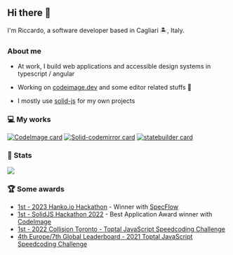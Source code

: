 ## Hi there 👋

I'm Riccardo, a software developer based in Cagliari 🏝️, Italy.

### About me

- At work, I build web applications and accessible design systems in typescript / angular

- Working on [codeimage.dev](https://app.codeimage.dev) and some editor related stuffs 🚀

- I mostly use [solid-js](https://github.com/solidjs/solid) for my own projects

### 💻 My works

[![CodeImage card](https://github-readme-stats.vercel.app/api/pin/?username=riccardoperra&repo=codeimage&show_icons=true&theme=vision-friendly-dark&hide_border=true&border_radius=24)](https://github.com/riccardoperra/codeimage)
[![Solid-codemirror card](https://github-readme-stats.vercel.app/api/pin/?username=riccardoperra&repo=solid-codemirror&show_icons=true&theme=vision-friendly-dark&hide_border=true&border_radius=24)](https://github.com/riccardoperra/solid-codemirror)
[![statebuilder card](https://github-readme-stats.vercel.app/api/pin/?username=riccardoperra&repo=statebuilder&show_icons=true&theme=vision-friendly-dark&hide_border=true&border_radius=24)](https://github.com/riccardoperra/solid-codemirror)

### 🚀 Stats

<img src="https://github-readme-stats.vercel.app/api?username=riccardoperra&show_icons=true&theme=vision-friendly-dark&hide_border=true&border_radius=24">

### 🏆 Some awards
- [1st - 2023 Hanko.io Hackathon](https://www.hanko.io/blog/the-hanko-hackathon) - Winner with [SpecFlow](https://github.com/riccardoperra/specflow)
- [1st - SolidJS Hackathon 2022](https://hack.solidjs.com/prizes) - Best Application Award winner with [CodeImage](https://github.com/riccardoperra/codeimage)
- [1st - 2022 Collision Toronto - Toptal JavaScript Speedcoding Challenge](https://x.com/toptal/status/1540323933412548608?s=20)
- [4th Europe/7th Global Leaderboard - 2021 Toptal JavaScript Speedcoding Challenge](https://speedcoding.toptal.com/leaderboard?ch=toptal-js-2021&country=all)
